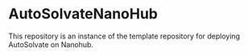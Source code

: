 # AutoSolvateNanoHub
This repository is an instance of the template repository for deploying AutoSolvate on Nanohub.
